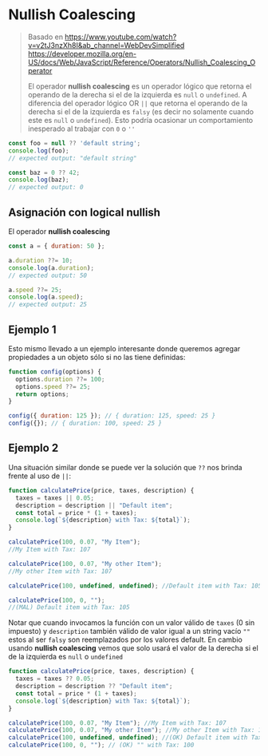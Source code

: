 # Nullish Coalescing
> Basado en https://www.youtube.com/watch?v=v2tJ3nzXh8I&ab_channel=WebDevSimplified
> https://developer.mozilla.org/en-US/docs/Web/JavaScript/Reference/Operators/Nullish_Coalescing_Operator
>
> El operador **nullish coalescing** es un operador lógico que retorna el operando de la derecha si el de la izquierda es `null` o `undefined`.
> A diferencia del operador lógico OR `||` que retorna el operando de la derecha si el de la izquierda es `falsy` (es decir no solamente cuando este es `null` o `undefined`). Esto podría ocasionar un comportamiento inesperado al trabajar con `0` o `''`

```js
const foo = null ?? 'default string';
console.log(foo);
// expected output: "default string"

const baz = 0 ?? 42;
console.log(baz);
// expected output: 0
```

## Asignación con logical nullish
El operador **nullish coalescing**
```js
const a = { duration: 50 };

a.duration ??= 10;
console.log(a.duration);
// expected output: 50

a.speed ??= 25;
console.log(a.speed);
// expected output: 25

```

## Ejemplo 1
Esto mismo llevado a un ejemplo interesante donde queremos agregar propiedades a un objeto sólo si no las tiene definidas:

```js
function config(options) {
  options.duration ??= 100;
  options.speed ??= 25;
  return options;
}

config({ duration: 125 }); // { duration: 125, speed: 25 }
config({}); // { duration: 100, speed: 25 }
```

## Ejemplo 2
Una situación similar donde se puede ver la solución que `??` nos brinda frente al uso de `||`:

```js
function calculatePrice(price, taxes, description) {
  taxes = taxes || 0.05;
  description = description || "Default item";
  const total = price * (1 + taxes);
  console.log(`${description} with Tax: ${total}`);
}

calculatePrice(100, 0.07, "My Item"); 
//My Item with Tax: 107

calculatePrice(100, 0.07, "My other Item"); 
//My other Item with Tax: 107

calculatePrice(100, undefined, undefined); //Default item with Tax: 105

calculatePrice(100, 0, ""); 
//(MAL) Default item with Tax: 105 
```

Notar que cuando invocamos la función con un valor válido de `taxes` (0 sin impuesto) y `description` también válido de valor igual a un string vacío `""` estos al ser `falsy` son reemplazados por los valores default.
En cambio usando **nullish coalescing** vemos que solo usará el valor de la derecha si el de la izquierda es `null` o `undefined`
```js
function calculatePrice(price, taxes, description) {
  taxes = taxes ?? 0.05;
  description = description ?? "Default item";
  const total = price * (1 + taxes);
  console.log(`${description} with Tax: ${total}`);
}

calculatePrice(100, 0.07, "My Item"); //My Item with Tax: 107
calculatePrice(100, 0.07, "My other Item"); //My other Item with Tax: 107
calculatePrice(100, undefined, undefined); //(OK) Default item with Tax: 105
calculatePrice(100, 0, ""); // (OK) "" with Tax: 100 
```

```js

```

```js

```

```js

```

```js

```

```js

```